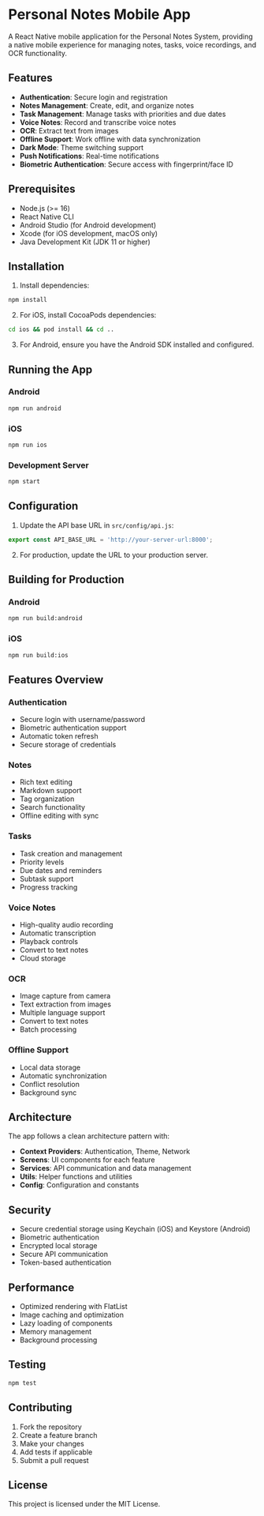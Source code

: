 # Personal Notes Mobile App

A React Native mobile application for the Personal Notes System, providing a native mobile experience for managing notes, tasks, voice recordings, and OCR functionality.

## Features

- **Authentication**: Secure login and registration
- **Notes Management**: Create, edit, and organize notes
- **Task Management**: Manage tasks with priorities and due dates
- **Voice Notes**: Record and transcribe voice notes
- **OCR**: Extract text from images
- **Offline Support**: Work offline with data synchronization
- **Dark Mode**: Theme switching support
- **Push Notifications**: Real-time notifications
- **Biometric Authentication**: Secure access with fingerprint/face ID

## Prerequisites

- Node.js (>= 16)
- React Native CLI
- Android Studio (for Android development)
- Xcode (for iOS development, macOS only)
- Java Development Kit (JDK 11 or higher)

## Installation

1. Install dependencies:
```bash
npm install
```

2. For iOS, install CocoaPods dependencies:
```bash
cd ios && pod install && cd ..
```

3. For Android, ensure you have the Android SDK installed and configured.

## Running the App

### Android
```bash
npm run android
```

### iOS
```bash
npm run ios
```

### Development Server
```bash
npm start
```

## Configuration

1. Update the API base URL in `src/config/api.js`:
```javascript
export const API_BASE_URL = 'http://your-server-url:8000';
```

2. For production, update the URL to your production server.

## Building for Production

### Android
```bash
npm run build:android
```

### iOS
```bash
npm run build:ios
```

## Features Overview

### Authentication
- Secure login with username/password
- Biometric authentication support
- Automatic token refresh
- Secure storage of credentials

### Notes
- Rich text editing
- Markdown support
- Tag organization
- Search functionality
- Offline editing with sync

### Tasks
- Task creation and management
- Priority levels
- Due dates and reminders
- Subtask support
- Progress tracking

### Voice Notes
- High-quality audio recording
- Automatic transcription
- Playback controls
- Convert to text notes
- Cloud storage

### OCR
- Image capture from camera
- Text extraction from images
- Multiple language support
- Convert to text notes
- Batch processing

### Offline Support
- Local data storage
- Automatic synchronization
- Conflict resolution
- Background sync

## Architecture

The app follows a clean architecture pattern with:

- **Context Providers**: Authentication, Theme, Network
- **Screens**: UI components for each feature
- **Services**: API communication and data management
- **Utils**: Helper functions and utilities
- **Config**: Configuration and constants

## Security

- Secure credential storage using Keychain (iOS) and Keystore (Android)
- Biometric authentication
- Encrypted local storage
- Secure API communication
- Token-based authentication

## Performance

- Optimized rendering with FlatList
- Image caching and optimization
- Lazy loading of components
- Memory management
- Background processing

## Testing

```bash
npm test
```

## Contributing

1. Fork the repository
2. Create a feature branch
3. Make your changes
4. Add tests if applicable
5. Submit a pull request

## License

This project is licensed under the MIT License.
